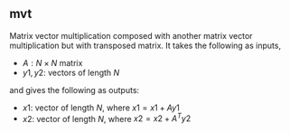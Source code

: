 ## mvt

Matrix vector multiplication composed with another matrix vector multiplication but with transposed matrix.
It takes the following as inputs,

- $A: N \times N$ matrix
- $y1, y2$: vectors of length $N$

and gives the following as outputs:

- $x1$: vector of length $N$, where $x1 = x1 + Ay1$
- $x2$: vector of length $N$, where $x2 = x2 + A^Ty2$